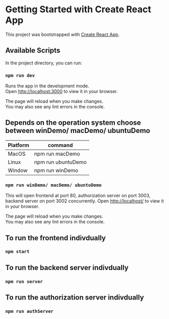 # Getting Started with Create React App

This project was bootstrapped with [Create React App](https://github.com/facebook/create-react-app).

## Available Scripts

In the project directory, you can run:

### `npm run dev`

Runs the app in the development mode.\
Open [http://localhost:3000](http://localhost:3000) to view it in your browser.

The page will reload when you make changes.\
You may also see any lint errors in the console.

## Depends on the operation system choose between winDemo/ macDemo/ ubuntuDemo

| Platform | command            |
| -------- | ------------------ |
| MacOS    | npm run macDemo    |
| Linux    | npm run ubuntuDemo |
| Window   | npm run winDemo    |

### `npm run winDemo/ macDemo/ ubuntuDemo`

This will open frontend at port 80, authorization server on port 3003, backend server on port 3002 concurrently.
Open [http://localhost/](http://localhost/) to view it in your browser.

The page will reload when you make changes.\
You may also see any lint errors in the console.

## To run the frontend indivdually

### `npm start`

## To run the backend server indivdually

### `npm run server`

## To run the authorization server indivdually

### `npm run authServer`
